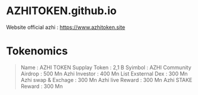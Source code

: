# AZHITOKEN.github.io
Website official azhi : https://www.azhitoken.site
# Tokenomics
>Name : AZHI TOKEN
Supplay Token : 2,1 B
Syimbol : AZHI
Community Airdrop : 500 Mn
Azhi Investor : 400 Mn
List Exsternal Dex : 300 Mn
Azhi swap & Exchage : 300 Mn
Azhi live Reward : 300 Mn
Azhi STAKE Reward : 300 Mn
